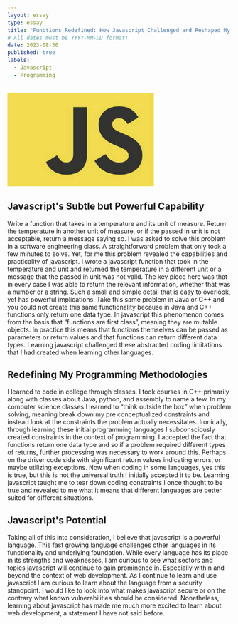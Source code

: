 ```yaml
---
layout: essay
type: essay
title: "Functions Redefined: How Javascript Challenged and Reshaped My Programming Methodologies"
# All dates must be YYYY-MM-DD format!
date: 2023-08-30
published: true
labels:
  - Javascript
  - Programming
---
```


<img width="330px" class="rounded pe-4" src="../img/js.jpeg">


## Javascript's Subtle but Powerful Capability
Write a function that takes in a temperature and its unit of measure. Return the temperature in another unit of measure, or if the passed in unit is not acceptable, return a message saying so. I was asked to solve this problem in a software engineering class. A straightforward problem that only took a few minutes to solve. Yet, for me this problem revealed the capabilities and practicality of javascript. I wrote a javascript function that took in the temperature and unit and returned the temperature in a different unit or a message that the passed in unit was not valid. The key piece here was that in every case I was able to return the relevant information, whether that was a number or a string. Such a small and simple detail that is easy to overlook, yet has powerful implications. Take this same problem in Java or C++ and you could not create this same functionality because in Java and C++ functions only return one data type. In javascript this phenomenon comes from the basis that “functions are first class”, meaning they are mutable objects. In practice this means that functions themselves can be passed as parameters or return values and that functions can return different data types. Learning javascript challenged these abstracted coding limitations that I had created when learning other languages.


## Redefining My Programming Methodologies
I learned to code in college through classes. I took courses in C++ primarily along with classes about Java, python, and assembly to name a few. In my computer science classes I learned to “think outside the box” when problem solving, meaning break down my pre conceptualized constraints and instead look at the constraints the problem actually necessitates. Ironically, through learning these initial programming languages I subconsciously created constraints in the context of programming. I accepted the fact that functions return one data type and so if a problem required different types of returns, further processing was necessary to work around this. Perhaps on the driver code side with significant return values indicating errors, or maybe utilizing exceptions. Now when coding in some languages, yes this is true, but this is not the universal truth I initially accepted it to be. Learning javascript taught me to tear down coding constraints I once thought to be true and revealed to me what it means that different languages are better suited for different situations. 

## Javascript's Potential
Taking all of this into consideration, I believe that javascript is a powerful language. This fast growing language challenges other languages in its functionality and underlying foundation. While every language has its place in its strengths and weaknesses, I am curious to see what sectors and topics javascript will continue to gain prominence in. Especially within and beyond the context of web development. As I continue to learn and use javascript I am curious to learn about the language from a security standpoint. I would like to look into what makes javascript secure or on the contrary what known vulnerabilities should be considered. Nonetheless, learning about javascript has made me much more excited to learn about web development, a statement I have not said before. 

